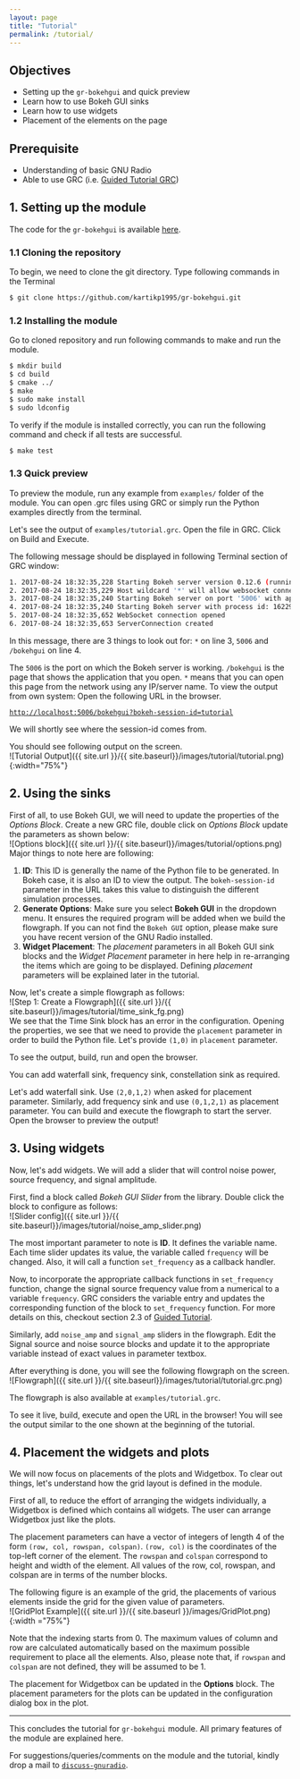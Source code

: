 ```yaml
---
layout: page
title: "Tutorial"
permalink: /tutorial/
---
```


## Objectives
- Setting up the `gr-bokehgui` and quick preview
- Learn how to use Bokeh GUI sinks
- Learn how to use widgets
- Placement of the elements on the page

## Prerequisite
- Understanding of basic GNU Radio
- Able to use GRC (i.e. [Guided Tutorial GRC][guided_tutorial])

## 1. Setting up the module
The code for the `gr-bokehgui` is available [here][codebase].

### 1.1 Cloning the repository
To begin, we need to clone the git directory. Type following commands in the Terminal
```bash
$ git clone https://github.com/kartikp1995/gr-bokehgui.git
```

### 1.2 Installing the module
Go to cloned repository and run following commands to make and run the module.
```bash
$ mkdir build
$ cd build
$ cmake ../
$ make
$ sudo make install
$ sudo ldconfig
```

To verify if the module is installed correctly, you can run the following command and check if all tests are successful.
```bash
$ make test
```

### 1.3 Quick preview
To preview the module, run any example from `examples/` folder of the module. You can open .grc files using GRC or simply run the Python examples directly from the terminal.

Let's see the output of `examples/tutorial.grc`. Open the file in GRC. Click on Build and Execute.

The following message should be displayed in following Terminal section of GRC window:
```bash
1. 2017-08-24 18:32:35,228 Starting Bokeh server version 0.12.6 (running on Tornado 4.4)
2. 2017-08-24 18:32:35,229 Host wildcard '*' will allow websocket connections originating from multiple (or possibly all) hostnames or IPs. Use non-wildcard values to restrict access explicitly
3. 2017-08-24 18:32:35,240 Starting Bokeh server on port '5006' with applications at paths ['/bokehgui']
4. 2017-08-24 18:32:35,240 Starting Bokeh server with process id: 16229
5. 2017-08-24 18:32:35,652 WebSocket connection opened
6. 2017-08-24 18:32:35,653 ServerConnection created
```

In this message, there are 3 things to look out for: `*` on line 3, `5006` and `/bokehgui` on line 4.

The `5006` is the port on which the Bokeh server is working. `/bokehgui` is the page that shows the application that you open. `*` means that you can open this page from the network using any IP/server name. To view the output from own system: Open the following URL in the browser.

[`http://localhost:5006/bokehgui?bokeh-session-id=tutorial`][link]

We will shortly see where the session-id comes from.

You should see following output on the screen.<br>
![Tutorial Output]({{ site.url }}/{{ site.baseurl}}/images/tutorial/tutorial.png){:width="75%"}

## 2. Using the sinks
First of all, to use Bokeh GUI, we will need to update the properties of the  *Options Block*. Create a new GRC file, double click on *Options Block* update the parameters as shown below:<br>
![Options block]({{ site.url }}/{{ site.baseurl}}/images/tutorial/options.png)<br>
Major things to note here are following:
1. **ID**: This ID is generally the name of the Python file to be generated. In Bokeh case, it is also an ID to view the output. The `bokeh-session-id` parameter in the URL takes this value to distinguish the different simulation processes.
2. **Generate Options**: Make sure you select **Bokeh GUI** in the dropdown menu. It ensures the required program will be added when we build the flowgraph. If you can not find the `Bokeh GUI` option, please make sure you have recent version of the GNU Radio installed.
3. **Widget Placement**: The *placement* parameters in all Bokeh GUI sink blocks and the *Widget Placement* parameter in here help in re-arranging the items which are going to be displayed. Defining *placement* parameters will be explained later in the tutorial.

Now, let's create a simple flowgraph as follows:<br>
![Step 1: Create a Flowgraph]({{ site.url }}/{{ site.baseurl}}/images/tutorial/time_sink_fg.png)<br>
We see that the Time Sink block has an error in the configuration. Opening the properties, we see that we need to provide the `placement` parameter in order to build the Python file. Let's provide `(1,0)` in `placement` parameter.

To see the output, build, run and open the browser.

You can add waterfall sink, frequency sink, constellation sink as required.

Let's add waterfall sink. Use `(2,0,1,2)` when asked for placement parameter. Similarly, add frequency sink and use `(0,1,2,1)` as placement parameter. You can build and execute the flowgraph to start the server. Open the browser to preview the output!

## 3. Using widgets
Now, let's add widgets. We will add a slider that will control noise power, source frequency, and signal amplitude.

First, find a block called _Bokeh GUI Slider_ from the library. Double click the block to configure as follows:<br>
![Slider config]({{ site.url }}/{{ site.baseurl}}/images/tutorial/noise_amp_slider.png)<br>

The most important parameter to note is **ID**. It defines the variable name. Each time slider updates its value, the variable called `frequency` will be changed. Also, it will call a function `set_frequency` as a callback handler.

Now, to incorporate the appropriate callback functions in `set_frequency` function, change the signal source frequency value from a numerical to a variable `frequency`. GRC considers the variable entry and updates the corresponding function of the block to `set_frequency` function. For more details on this, checkout section 2.3 of [Guided Tutorial][guided_tutorial].

Similarly, add `noise_amp` and `signal_amp` sliders in the flowgraph. Edit the Signal source and noise source blocks and update it to the appropriate variable instead of exact values in parameter textbox.

After everything is done, you will see the following flowgraph on the screen.<br>
![Flowgraph]({{ site.url }}/{{ site.baseurl}}/images/tutorial/tutorial.grc.png)<br>

The flowgraph is also available at `examples/tutorial.grc`.

To see it live, build, execute and open the URL in the browser! You will see the output similar to the one shown at the beginning of the tutorial.

## 4. Placement the widgets and plots
We will now focus on placements of the plots and Widgetbox. To clear out things, let's understand how the grid layout is defined in the module.

First of all, to reduce the effort of arranging the widgets individually, a Widgetbox is defined which contains all widgets. The user can arrange Widgetbox just like the plots.

The placement parameters  can have a vector of integers of length 4 of the form `(row, col, rowspan, colspan)`. `(row, col)` is the coordinates of the top-left corner of the element. The `rowspan` and `colspan` correspond to height and width of the element. All values of the row, col, rowspan, and colspan are in terms of the number blocks.

The following figure is an example of the grid, the placements of various elements inside the grid for the given value of parameters. <br>
![GridPlot Example]({{ site.url }}/{{ site.baseurl }}/images/GridPlot.png){:width ="75%"}

Note that the indexing starts from 0. The maximum values of column and row are calculated automatically based on the maximum possible requirement to place all the elements. Also, please note that, if `rowspan` and `colspan` are not defined, they will be assumed to be 1.

The placement for Widgetbox can be updated in the **Options** block. The placement parameters for the plots can be updated in the configuration dialog box in the plot.

----------------
This concludes the tutorial for `gr-bokehgui` module. All primary features of the module are explained here.

<!--The following screencast covers the tutorial.<br>-->
<!--<iframe width="560" height="315" src="https://www.youtube.com/embed/0LNlwYrcjps" frameborder="0" allowfullscreen></iframe><br>
-->

For suggestions/queries/comments on the module and the tutorial, kindly drop a mail to [`discuss-gnuradio`][discussion_forum].



[discussion_forum]: mailto:discuss-gnuradio@gnu.org
[guided_tutorial]: https://wiki.gnuradio.org/index.php/Guided_Tutorial_GRC
[codebase]: https://github.com/kartikp1995/gr-bokehgui.git
[link]: http://localhost:5006/bokehgui?bokeh-session-id=tutorial
